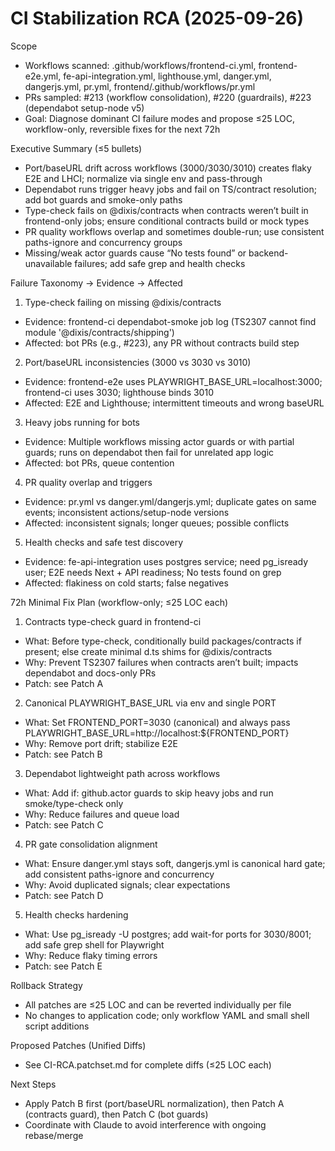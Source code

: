 # CI Stabilization RCA (2025-09-26)

Scope
- Workflows scanned: .github/workflows/frontend-ci.yml, frontend-e2e.yml, fe-api-integration.yml, lighthouse.yml, danger.yml, dangerjs.yml, pr.yml, frontend/.github/workflows/pr.yml
- PRs sampled: #213 (workflow consolidation), #220 (guardrails), #223 (dependabot setup-node v5)
- Goal: Diagnose dominant CI failure modes and propose ≤25 LOC, workflow-only, reversible fixes for the next 72h

Executive Summary (≤5 bullets)
- Port/baseURL drift across workflows (3000/3030/3010) creates flaky E2E and LHCI; normalize via single env and pass-through
- Dependabot runs trigger heavy jobs and fail on TS/contract resolution; add bot guards and smoke-only paths
- Type-check fails on @dixis/contracts when contracts weren’t built in frontend-only jobs; ensure conditional contracts build or mock types
- PR quality workflows overlap and sometimes double-run; use consistent paths-ignore and concurrency groups
- Missing/weak actor guards cause “No tests found” or backend-unavailable failures; add safe grep and health checks

Failure Taxonomy → Evidence → Affected
1) Type-check failing on missing @dixis/contracts
- Evidence: frontend-ci dependabot-smoke job log (TS2307 cannot find module '@dixis/contracts/shipping')
- Affected: bot PRs (e.g., #223), any PR without contracts build step

2) Port/baseURL inconsistencies (3000 vs 3030 vs 3010)
- Evidence: frontend-e2e uses PLAYWRIGHT_BASE_URL=localhost:3000; frontend-ci uses 3030; lighthouse binds 3010
- Affected: E2E and Lighthouse; intermittent timeouts and wrong baseURL

3) Heavy jobs running for bots
- Evidence: Multiple workflows missing actor guards or with partial guards; runs on dependabot then fail for unrelated app logic
- Affected: bot PRs, queue contention

4) PR quality overlap and triggers
- Evidence: pr.yml vs danger.yml/dangerjs.yml; duplicate gates on same events; inconsistent actions/setup-node versions
- Affected: inconsistent signals; longer queues; possible conflicts

5) Health checks and safe test discovery
- Evidence: fe-api-integration uses postgres service; need pg_isready user; E2E needs Next + API readiness; No tests found on grep
- Affected: flakiness on cold starts; false negatives

72h Minimal Fix Plan (workflow-only; ≤25 LOC each)
1) Contracts type-check guard in frontend-ci
- What: Before type-check, conditionally build packages/contracts if present; else create minimal d.ts shims for @dixis/contracts
- Why: Prevent TS2307 failures when contracts aren’t built; impacts dependabot and docs-only PRs
- Patch: see Patch A

2) Canonical PLAYWRIGHT_BASE_URL via env and single PORT
- What: Set FRONTEND_PORT=3030 (canonical) and always pass PLAYWRIGHT_BASE_URL=http://localhost:${FRONTEND_PORT}
- Why: Remove port drift; stabilize E2E
- Patch: see Patch B

3) Dependabot lightweight path across workflows
- What: Add if: github.actor guards to skip heavy jobs and run smoke/type-check only
- Why: Reduce failures and queue load
- Patch: see Patch C

4) PR gate consolidation alignment
- What: Ensure danger.yml stays soft, dangerjs.yml is canonical hard gate; add consistent paths-ignore and concurrency
- Why: Avoid duplicated signals; clear expectations
- Patch: see Patch D

5) Health checks hardening
- What: Use pg_isready -U postgres; add wait-for ports for 3030/8001; add safe grep shell for Playwright
- Why: Reduce flaky timing errors
- Patch: see Patch E

Rollback Strategy
- All patches are ≤25 LOC and can be reverted individually per file
- No changes to application code; only workflow YAML and small shell script additions

Proposed Patches (Unified Diffs)
- See CI-RCA.patchset.md for complete diffs (≤25 LOC each)

Next Steps
- Apply Patch B first (port/baseURL normalization), then Patch A (contracts guard), then Patch C (bot guards)
- Coordinate with Claude to avoid interference with ongoing rebase/merge

